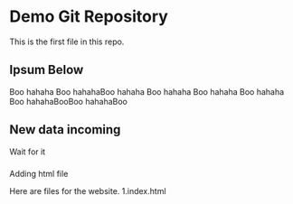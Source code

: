 # Demo Git Repository

This is the first file in this repo.

## Ipsum Below

Boo hahaha
Boo hahahaBoo hahaha
Boo hahaha
Boo hahaha
Boo hahaha
Boo hahahaBooBoo hahahaBoo


## New data incoming
Wait for it


###

Adding html file

Here are files for the website.
1.index.html